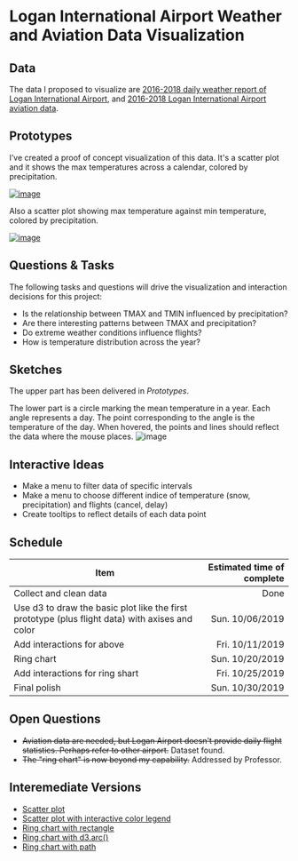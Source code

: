 # Logan International Airport Weather and Aviation Data Visualization

## Data

The data I proposed to visualize are [2016-2018 daily weather report of Logan International Airport](https://gist.github.com/rohame/c26cf5cb80db6520d56fd0921510520b), and [2016-2018 Logan International Airport aviation data](https://gist.github.com/rohame/0141629f53fc311b7b5c68faefda94ef).

## Prototypes

I’ve created a proof of concept visualization of this data. It's a scatter plot and it shows the max temperatures across a calendar, colored by precipitation.

[![image](https://user-images.githubusercontent.com/33828578/65563834-ec68a180-df18-11e9-8b22-230521fc3cbe.png)](https://beta.vizhub.com/rohame/58c151eb7f1f451588679e2e5d0ec982)

Also a scatter plot showing max temperature against min temperature, colored by precipitation.

[![image](https://user-images.githubusercontent.com/33828578/65563936-3f425900-df19-11e9-944b-2011e579712d.png)](https://beta.vizhub.com/rohame/01d996251ca94317879be273e9d70aa3)

## Questions & Tasks

The following tasks and questions will drive the visualization and interaction decisions for this project:

 * Is the relationship between TMAX and TMIN influenced by precipitation?
 * Are there interesting patterns between TMAX and precipitation?
 * Do extreme weather conditions influence flights? 
 * How is temperature distribution across the year?

## Sketches

The upper part has been delivered in *Prototypes*.

The lower part is a circle marking the mean temperature in a year. Each angle represents a day. The point corresponding to the angle is the temperature of the day. When hovered, the points and lines should reflect the data where the mouse places.
![image](https://user-images.githubusercontent.com/33828578/65564199-21292880-df1a-11e9-8dd2-e6d2eebe3f09.png)

## Interactive Ideas
* Make a menu to filter data of specific intervals
* Make a menu to choose different indice of temperature (snow, precipitation) and flights (cancel, delay)
* Create tooltips to reflect details of each data point

## Schedule
Item | Estimated time of complete
-- | --:
Collect and clean data | Done
Use d3 to draw the basic plot like the first prototype (plus flight data) with axises and color | Sun. 10/06/2019
Add interactions for above | Fri. 10/11/2019
Ring chart | Sun. 10/20/2019
Add interactions for ring shart | Fri. 10/25/2019
Final polish | Sun. 10/30/2019


## Open Questions

* ~~Aviation data are needed, but Logan Airport doesn't provide daily flight statistics. Perhaps refer to other airport.~~ Dataset found.
* ~~The "ring chart" is now beyond my capability.~~ Addressed by Professor.

## Interemediate Versions
* [Scatter plot](https://beta.vizhub.com/rohame/a2876336ebb3453bb22f4e09986e58f1)
* [Scatter plot with interactive color legend](https://beta.vizhub.com/rohame/901bed0992504bd6921d72554ff75be1)
* [Ring chart with rectangle](https://beta.vizhub.com/rohame/2c3fb8f2543842798d941493c754ca74)
* [Ring chart with d3.arc()](https://beta.vizhub.com/rohame/cf04c9370e4746c0891713e7d7d5e3a4)
* [Ring chart with path](https://beta.vizhub.com/rohame/535e80e5bce34c4095a5b82ccb26ea6f)
